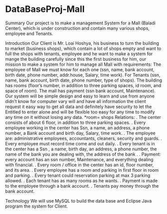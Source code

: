 # DataBaseProj-Mall


Summary
Our project is to make a management System for a Mall (Baladi Center), which is under construction and contain many various shops, employee and Tenants.

Introduction
Our Client is Mr. Loai Hoshya, his business to turn the building to market (business shops), which contain a lot of shops empty and want to full the shops with tenants, employee and he want to make a system for mange the building carefully since this the first business for him, our mission to make a system for him to manage all Mall with requirements: 
The employee of Mall we must know for each one (ssn, name, bank account, birth date, phone number, addr.house, Salary, time work). For Tenants (ssn, name, bank account, birth date, phone number, type of shops). The building has rooms (floor’s number, in addition to three parking spaces, id room, and space of room). The mall has payment (ssn bank account, Maintenance). 
Our system will be simple design and easy to learn and use from anyone didn’t know for computer vary will and have all information the client request it easy way to get all data and definitely have security to let the Entitled to enter alone and will be flexible too easy for any time to modify any time on it without losing any data.
*room= shops
Relations: 
.	The center consists of about 6 floor, in addition to three parking spaces.
.	Every employee working in the center has Ssn, a name, an address, a phone number, a Bank account and birth day, Salary, time work.
.	The employee are: administrative employees, accountants, cleaners, security and guards. 
.	Every employee must record time come and out daily.
.	Every tenant is in the center has a Ssn , a name, birth day, an address, a phone number, the name of the bank you are dealing with, the address of the bank .
.	Payment: every account has an ssn number, Maintenance, and everything dealing with financial.
.	Every room / office in the center has an id, floor number, and its area.
. Every employee has a room and parking in first floor in room and parking.
.	Every tenant could reservation parking at max 3 parking allowed.
.	Each tenant has as many rooms as he wants.
.	Payment is made to the employee through a bank account.
.	Tenants pay money through the bank account.

Technology
We will use MySQL to build the data base and Eclipse Java program the system for Client. 
